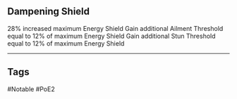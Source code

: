 ## Dampening Shield
28% increased maximum Energy Shield
Gain additional Ailment Threshold equal to 12% of maximum Energy Shield
Gain additional Stun Threshold equal to 12% of maximum Energy Shield

---
## Tags
#Notable
#PoE2
